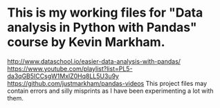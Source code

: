 # This is my working files for "Data analysis in Python with Pandas" course by Kevin Markham.

http://www.dataschool.io/easier-data-analysis-with-pandas/
https://www.youtube.com/playlist?list=PL5-da3qGB5ICCsgW1MxlZ0Hq8LL5U3u9y
https://github.com/justmarkham/pandas-videos
This project files may contain errors and silly misprints as I have been experimenting a lot with them.

